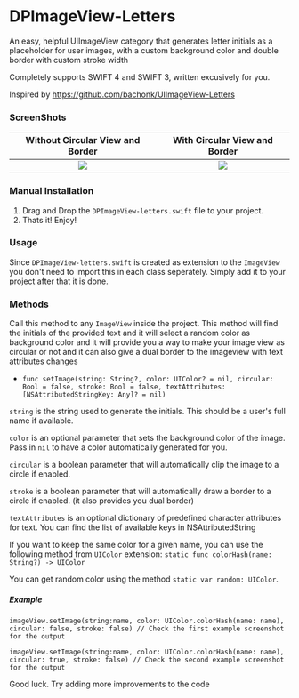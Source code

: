 # DPImageView-Letters

An easy, helpful UIImageView category that generates letter initials as a placeholder for user images, with a custom background color and double border with custom stroke width

Completely supports SWIFT 4 and SWIFT 3, written excusively for you.

Inspired by https://github.com/bachonk/UIImageView-Letters

### ScreenShots

Without Circular View and Border            |  With Circular View and Border
:-------------------------:|:-------------------------:
![](https://github.com/deepakraj27/DPImageView-Letters/blob/master/ScreenShots/nonCircular.png)  |  ![](https://github.com/deepakraj27/DPImageView-Letters/blob/master/ScreenShots/circular.png)

### Manual Installation

1. Drag and Drop the `DPImageView-letters.swift` file to your project. 
2. Thats it! Enjoy!

### Usage

Since `DPImageView-letters.swift` is created as extension to the `ImageView` you don't need to import this in each class seperately. Simply add it to your project after that it is done.

### Methods
Call this method to any `ImageView` inside the project. This method will find the initials of the provided text and it will select a random color as background color and it will provide you a way to make your image view as circular or not and it can also give a dual border to the imageview with text attributes changes

+ `func setImage(string: String?, color: UIColor? = nil, circular: Bool = false, stroke: Bool = false, textAttributes: [NSAttributedStringKey: Any]? = nil)`

`string` is the string used to generate the initials. This should be a user's full name if available.

`color` is an optional parameter that sets the background color of the image. Pass in `nil` to have a color automatically generated for you.

`circular` is a boolean parameter that will automatically clip the image to a circle if enabled.

`stroke` is a boolean parameter that will automatically draw a border to a circle if enabled. (it also provides you dual border)

`textAttributes` is an optional dictionary of predefined character attributes for text. You can find the list of available keys in NSAttributedString

If you want to keep the same color for a given name, you can use the following method from `UIColor` extension:
`static func colorHash(name: String?) -> UIColor`

You can get random color using the method `static var random: UIColor`.


##### Example

```
imageView.setImage(string:name, color: UIColor.colorHash(name: name), circular: false, stroke: false) // Check the first example screenshot for the output 

imageView.setImage(string:name, color: UIColor.colorHash(name: name), circular: true, stroke: false) // Check the second example screenshot for the output 
```

Good luck. Try adding more improvements to the code
